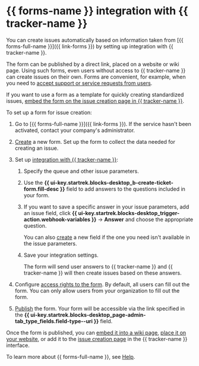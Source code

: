 # {{ forms-name }} integration with {{ tracker-name }}

You can create issues automatically based on information taken from [{{ forms-full-name }}]({{ link-forms }}) by setting up integration with {{ tracker-name }}.

The form can be published by a direct link, placed on a website or wiki page. Using such forms, even users without access to {{ tracker-name }} can create issues on their own. Forms are convenient, for example, when you need to [accept support or service requests from users](../support-process-mail-forms.md).

If you want to use a form as a template for quickly creating standardized issues, [embed the form on the issue creation page in {{ tracker-name }}](attach-form.md).

To set up a form for issue creation:

1. Go to [{{ forms-full-name }}]({{ link-forms }}). If the service hasn't been activated, contact your company's administrator.

1. [Create](../../forms/new-form.md) a new form.
   Set up the form to collect the data needed for creating an issue.

1. Set up [integration with {{ tracker-name }}](../../forms/create-task.md):

   1. Specify the queue and other issue parameters.

   1. Use the **{{ ui-key.startrek.blocks-desktop_b-create-ticket-form.fill-desc }}** field to add answers to the questions included in your form.

   1. If you want to save a specific answer in your issue parameters, add an issue field, click **{{ ui-key.startrek.blocks-desktop_trigger-action.webhook-variables }}** → **Answer** and choose the appropriate question.

      You can also [create](../user/create-param.md) a new field if the one you need isn't available in the issue parameters.

   1. Save your integration settings.

      The form will send user answers to {{ tracker-name }} and {{ tracker-name }} will then create issues based on these answers.



1. Configure [access rights to the form](../../forms/restrictions.md#restrictions__sec_access).
   By default, all users can fill out the form. You can only allow users from your organization to fill out the form.


1. [Publish](../../forms/publish.md) the form. Your form will be accessible via the link specified in the **{{ ui-key.startrek.blocks-desktop_page-admin-tab_type_fields.field-type--uri }}** field.

Once the form is published, you can [embed it into a wiki page](../../forms/publish.md#section_xvx_g2c_tbb), [place it on your website](../../forms/publish.md#section_c21_gdb_42b), or add it to the [issue creation page](../manager/attach-form.md) in the {{ tracker-name }} interface.

To learn more about {{ forms-full-name }}, see [Help](../../forms).

